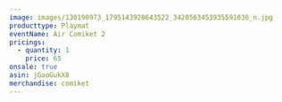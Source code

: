 ```yaml
---
image: images/130190973_1795143920643522_3420563453935591036_n.jpg
producttype: Playmat
eventName: Air Comiket 2
pricings:
  - quantity: 1
    price: 65
onsale: true
asin: jGaoGukX8
merchandise: comiket
---
```

